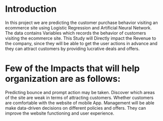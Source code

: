 # Introduction
In this project we are predicting the customer purchase behavior visiting an ecommerce site using Logistic Regression and Artificial Neural Network.  
The data contains Variables which records the behavior of customers visiting the ecommerce site. 
This Study will Directly impact the Revenue to the company, since they will be able to get the user actions in advance and they can attract customers by providing lucrative deals and offers.

# Few of the Impacts that will help organization are as follows: 
Predicting bounce and prompt action may be taken.
Discover which areas of the site are weak in terms of attracting customers.
Whether customers are comfortable with the website of mobile App.
Management will be able make data-driven decisions on different policies and offers.
They can improve the website functioning and user experience. 
